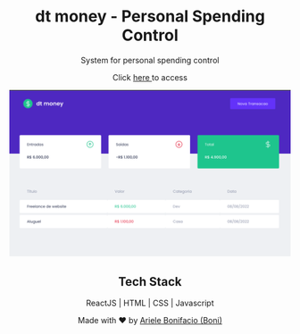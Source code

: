 <div align="center">
  <h1>dt money - Personal Spending Control</h1>

System for personal spending control 
  
Click <a href="https://bonieasy.github.io/dtmoney/" target="_blank"> here </a> to access

<img src="./dtmoney.png" width="680px" >

## Tech Stack

ReactJS | HTML | CSS | Javascript

Made with :heart: by <a href="https://www.linkedin.com/in/ariele-bonifacio/" target="_blank">Ariele Bonifacio (Boni) </a>

</div>